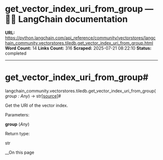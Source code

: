 # get_vector_index_uri_from_group — 🦜🔗 LangChain  documentation

**URL:** https://python.langchain.com/api_reference/community/vectorstores/langchain_community.vectorstores.tiledb.get_vector_index_uri_from_group.html
**Word Count:** 14
**Links Count:** 316
**Scraped:** 2025-07-21 08:22:10
**Status:** completed

---

# get\_vector\_index\_uri\_from\_group\#

langchain\_community.vectorstores.tiledb.get\_vector\_index\_uri\_from\_group\(_group : Any_\) → str[\[source\]](https://python.langchain.com/api_reference/_modules/langchain_community/vectorstores/tiledb.html#get_vector_index_uri_from_group)\#     

Get the URI of the vector index.

Parameters:     

**group** \(_Any_\)

Return type:     

str

__On this page